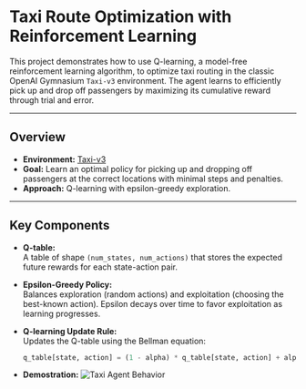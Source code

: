 # Taxi Route Optimization with Reinforcement Learning

This project demonstrates how to use Q-learning, a model-free reinforcement learning algorithm, to optimize taxi routing in the classic OpenAI Gymnasium `Taxi-v3` environment. The agent learns to efficiently pick up and drop off passengers by maximizing its cumulative reward through trial and error.

---

## Overview

- **Environment:** [Taxi-v3](https://www.gymlibrary.dev/environments/toy_text/taxi/)
- **Goal:** Learn an optimal policy for picking up and dropping off passengers at the correct locations with minimal steps and penalties.
- **Approach:** Q-learning with epsilon-greedy exploration.

---

## Key Components

- **Q-table:**  
  A table of shape `(num_states, num_actions)` that stores the expected future rewards for each state-action pair.

- **Epsilon-Greedy Policy:**  
  Balances exploration (random actions) and exploitation (choosing the best-known action). Epsilon decays over time to favor exploitation as learning progresses.

- **Q-learning Update Rule:**  
  Updates the Q-table using the Bellman equation:
  ```python
  q_table[state, action] = (1 - alpha) * q_table[state, action] + alpha * (reward + gamma * np.max(q_table[next_state]))
- **Demostration:**
![Taxi Agent Behavior](taxi_agent_behavior.gif)